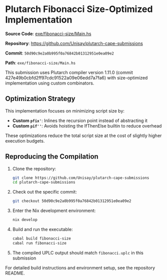 # Plutarch Fibonacci Size-Optimized Implementation

**Source Code**: [exe/fibonacci-size/Main.hs](https://github.com/Unisay/plutarch-cape-submissions/blob/50d90c9e2a0b995f0a76842b01312951e0ea09e2/exe/fibonacci-size/Main.hs)

**Repository**: <https://github.com/Unisay/plutarch-cape-submissions>

**Commit**: `50d90c9e2a0b995f0a76842b01312951e0ea09e2`

**Path**: `exe/fibonacci-size/Main.hs`

This submission uses Plutarch compiler version 1.11.0 (commit 427e49b0cbfd2ff97cdc91522a09e06edd7a7fa6) with size-optimized implementation using custom combinators.

## Optimization Strategy

This implementation focuses on minimizing script size by:

- **Custom `pfix'`**: Inlines the recursion point instead of abstracting it
- **Custom `pif''`**: Avoids hoisting the IfThenElse builtin to reduce overhead

These optimizations reduce the total script size at the cost of slightly higher execution budgets.

## Reproducing the Compilation

1. Clone the repository:

   ```bash
   git clone https://github.com/Unisay/plutarch-cape-submissions
   cd plutarch-cape-submissions
   ```

2. Check out the specific commit:

   ```bash
   git checkout 50d90c9e2a0b995f0a76842b01312951e0ea09e2
   ```

3. Enter the Nix development environment:

   ```bash
   nix develop
   ```

4. Build and run the executable:

   ```bash
   cabal build fibonacci-size
   cabal run fibonacci-size
   ```

5. The compiled UPLC output should match `fibonacci.uplc` in this submission

For detailed build instructions and environment setup, see the repository README.
